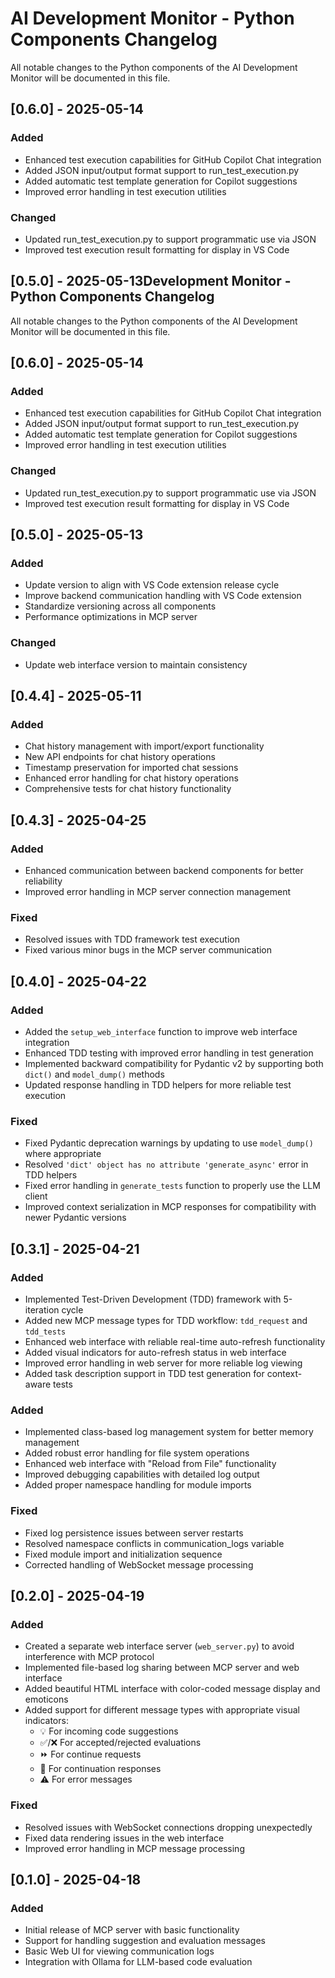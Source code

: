 # AI Development Monitor - Python Components Changelog

All notable changes to the Python components of the AI Development Monitor will be documented in this file.

## [0.6.0] - 2025-05-14

### Added

- Enhanced test execution capabilities for GitHub Copilot Chat integration
- Added JSON input/output format support to run_test_execution.py
- Added automatic test template generation for Copilot suggestions
- Improved error handling in test execution utilities

### Changed

- Updated run_test_execution.py to support programmatic use via JSON
- Improved test execution result formatting for display in VS Code

## [0.5.0] - 2025-05-13Development Monitor - Python Components Changelog

All notable changes to the Python components of the AI Development Monitor will be documented in this file.

## [0.6.0] - 2025-05-14

### Added
- Enhanced test execution capabilities for GitHub Copilot Chat integration
- Added JSON input/output format support to run_test_execution.py
- Added automatic test template generation for Copilot suggestions
- Improved error handling in test execution utilities

### Changed
- Updated run_test_execution.py to support programmatic use via JSON
- Improved test execution result formatting for display in VS Code

## [0.5.0] - 2025-05-13

### Added
- Update version to align with VS Code extension release cycle
- Improve backend communication handling with VS Code extension
- Standardize versioning across all components
- Performance optimizations in MCP server

### Changed
- Update web interface version to maintain consistency

## [0.4.4] - 2025-05-11

### Added
- Chat history management with import/export functionality
- New API endpoints for chat history operations
- Timestamp preservation for imported chat sessions
- Enhanced error handling for chat history operations
- Comprehensive tests for chat history functionality

## [0.4.3] - 2025-04-25

### Added
- Enhanced communication between backend components for better reliability
- Improved error handling in MCP server connection management

### Fixed
- Resolved issues with TDD framework test execution
- Fixed various minor bugs in the MCP server communication

## [0.4.0] - 2025-04-22

### Added
- Added the `setup_web_interface` function to improve web interface integration
- Enhanced TDD testing with improved error handling in test generation
- Implemented backward compatibility for Pydantic v2 by supporting both `dict()` and `model_dump()` methods
- Updated response handling in TDD helpers for more reliable test execution

### Fixed
- Fixed Pydantic deprecation warnings by updating to use `model_dump()` where appropriate
- Resolved `'dict' object has no attribute 'generate_async'` error in TDD helpers
- Fixed error handling in `generate_tests` function to properly use the LLM client
- Improved context serialization in MCP responses for compatibility with newer Pydantic versions

## [0.3.1] - 2025-04-21

### Added
- Implemented Test-Driven Development (TDD) framework with 5-iteration cycle
- Added new MCP message types for TDD workflow: `tdd_request` and `tdd_tests`
- Enhanced web interface with reliable real-time auto-refresh functionality
- Added visual indicators for auto-refresh status in web interface
- Improved error handling in web server for more reliable log viewing
- Added task description support in TDD test generation for context-aware tests

### Added
- Implemented class-based log management system for better memory management
- Added robust error handling for file system operations
- Enhanced web interface with "Reload from File" functionality
- Improved debugging capabilities with detailed log output
- Added proper namespace handling for module imports

### Fixed
- Fixed log persistence issues between server restarts
- Resolved namespace conflicts in communication_logs variable
- Fixed module import and initialization sequence
- Corrected handling of WebSocket message processing

## [0.2.0] - 2025-04-19

### Added
- Created a separate web interface server (`web_server.py`) to avoid interference with MCP protocol
- Implemented file-based log sharing between MCP server and web interface
- Added beautiful HTML interface with color-coded message display and emoticons
- Added support for different message types with appropriate visual indicators:
  - 💡 For incoming code suggestions
  - ✅/❌ For accepted/rejected evaluations
  - ⏩ For continue requests
  - 🔄 For continuation responses
  - ⚠️ For error messages

### Fixed
- Resolved issues with WebSocket connections dropping unexpectedly
- Fixed data rendering issues in the web interface
- Improved error handling in MCP message processing

## [0.1.0] - 2025-04-18

### Added
- Initial release of MCP server with basic functionality
- Support for handling suggestion and evaluation messages
- Basic Web UI for viewing communication logs
- Integration with Ollama for LLM-based code evaluation
